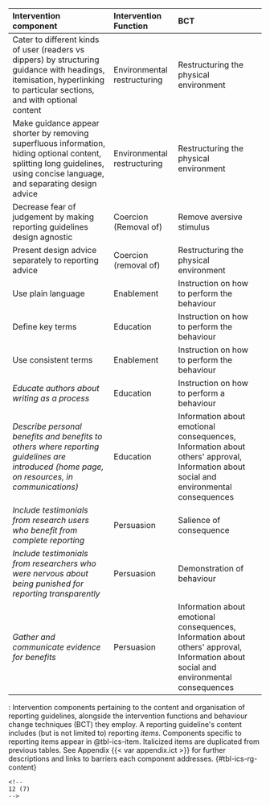 | Intervention component                                                                                                                                                     | Intervention Function       | BCT                                                                                                                                   |
|:--------------------------------|:-----------------|:--------------------|
| Cater to different kinds of user (readers vs dippers) by structuring guidance with headings, itemisation, hyperlinking to particular sections, and with optional content   | Environmental restructuring | Restructuring the physical environment                                                                                                |
| Make guidance appear shorter by removing superfluous information, hiding optional content, splitting long guidelines, using concise language, and separating design advice | Environmental restructuring | Restructuring the physical environment                                                                                                |
| Decrease fear of judgement by making reporting guidelines design agnostic                                                                                                  | Coercion (Removal of)       | Remove aversive stimulus                                                                                                              |
| Present design advice separately to reporting advice                                                                                                                       | Coercion (removal of)       | Restructuring the physical environment                                                                                                |
| Use plain language                                                                                                                                                         | Enablement                  | Instruction on how to perform the behaviour                                                                                           |
| Define key terms                                                                                                                                                           | Education                   | Instruction on how to perform the behaviour                                                                                           |
| Use consistent terms                                                                                                                                                       | Enablement                  | Instruction on how to perform the behaviour                                                                                           |
| *Educate authors about writing as a process*                                                                                                                               | Education                   | Instruction on how to perform a behaviour                                                                                             |
| *Describe personal benefits and benefits to others where reporting guidelines are introduced (home page, on resources, in communications)*                                 | Education                   | Information about emotional consequences, Information about others' approval, Information about social and environmental consequences |
| *Include testimonials from research users who benefit from complete reporting*                                                                                             | Persuasion                  | Salience of consequence                                                                                                               |
| *Include testimonials from researchers who were nervous about being punished for reporting transparently*                                                                  | Persuasion                  | Demonstration of behaviour                                                                                                            |
| *Gather and communicate evidence for benefits*                                                                                                                             | Persuasion                  | Information about emotional consequences, Information about others' approval, Information about social and environmental consequences |

: Intervention components pertaining to the content and organisation of reporting guidelines, alongside the intervention functions and behaviour change techniques (BCT) they employ. A reporting guideline's content includes (but is not limited to) reporting *items*. Components specific to reporting items appear in @tbl-ics-item. Italicized items are duplicated from previous tables. See Appendix {{< var appendix.ict >}} for further descriptions and links to barriers each component addresses. {#tbl-ics-rg-content}

```{=html}
<!--
12 (7)
-->
```